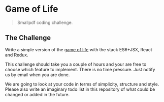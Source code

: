
# Game of Life

> Smallpdf coding challenge.

## The Challenge

Write a simple version of the [game of life](https://en.wikipedia.org/wiki/Conway's_Game_of_Life) with the stack ES6+JSX, React and Redux.

This challenge should take you a couple of hours and your are free to choose which feature to implement. There is no time pressure. Just notify us by email when you are done.

We are going to look at your code in terms of simplicity, structure and style. Please also write an imaginary todo list in this repository of what could be changed or added in the future.
